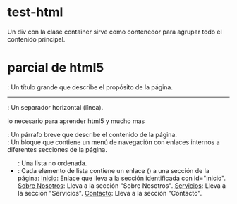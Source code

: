 # test-html
Un div con la clase container sirve como contenedor para agrupar todo el contenido principal.
<h1>parcial de html5</h1>: Un título grande que describe el propósito de la página.
<hr>: Un separador horizontal (línea).
<p>lo necesario para aprender html5 y mucho mas</p>: Un párrafo breve que describe el contenido de la página.
<nav>: Un bloque que contiene un menú de navegación con enlaces internos a diferentes secciones de la página.
<ul>: Una lista no ordenada.
<li>: Cada elemento de lista contiene un enlace (<a>) a una sección de la página:
<a href="#inicio">Inicio</a>: Enlace que lleva a la sección identificada con id="inicio".
<a href="#sobre">Sobre Nosotros</a>: Lleva a la sección "Sobre Nosotros".
<a href="#servicios">Servicios</a>: Lleva a la sección "Servicios".
<a href="#contacto">Contacto</a>: Lleva a la sección "Contacto".